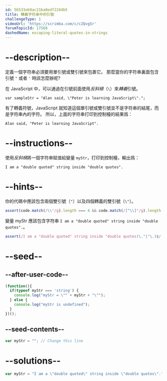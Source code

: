 ```yaml
---
id: 56533eb9ac21ba0edf2244b5
title: 轉義字符串中的引號
challengeType: 1
videoUrl: 'https://scrimba.com/c/c2QvgSr'
forumTopicId: 17568
dashedName: escaping-literal-quotes-in-strings
---
```


# --description--

定義一個字符串必須要用單引號或雙引號來包裹它。 那麼當你的字符串裏面包含引號 `"` 或者 `'` 時該怎麼辦呢?

在 JavaScript 中，可以通過在引號前面使用<dfn>反斜槓</dfn>（`\`）來<dfn>轉義</dfn>引號。

`var sampleStr = "Alan said, \"Peter is learning JavaScript\".";`

有了轉義符號，JavaScript 就知道這個單引號或雙引號並不是字符串的結尾，而是字符串內的字符。 所以，上面的字符串打印到控制檯的結果爲：

`Alan said, "Peter is learning JavaScript".`

# --instructions--

使用<dfn>反斜槓</dfn>將一個字符串賦值給變量 `myStr`，打印到控制檯，輸出爲：

`I am a "double quoted" string inside "double quotes".`

# --hints--

你的代碼中應該包含兩個雙引號（`"`）以及四個轉義的雙引號（`\"`）。

```js
assert(code.match(/\\"/g).length === 4 && code.match(/[^\\]"/g).length === 2);
```

變量 myStr 應該包含字符串 `I am a "double quoted" string inside "double quotes".`。

```js
assert(/I am a "double quoted" string inside "double quotes(\."|"\.)$/.test(myStr));
```

# --seed--

## --after-user-code--

```js
(function(){
  if(typeof myStr === 'string') {
    console.log("myStr = \"" + myStr + "\"");
  } else {
    console.log("myStr is undefined");
  }
})();
```

## --seed-contents--

```js
var myStr = ""; // Change this line
```

# --solutions--

```js
var myStr = "I am a \"double quoted\" string inside \"double quotes\".";
```
